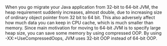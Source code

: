 When you go migrate your Java application from 32-bit to 64-bit JVM, the
heap requirement suddenly increases, almost double, due to increasing
size of ordinary object pointer from 32 bit to 64 bit. This also
adversely affect how much data you can keep in CPU cache, which is much
smaller than memory. Since main motivation for moving to 64-bit JVM is
to specify large heap size, you can save some memory by using compressed
OOP. By using -XX:+UseCompressedOops, JVM uses 32-bit OOP instead of
64-bit OOP.